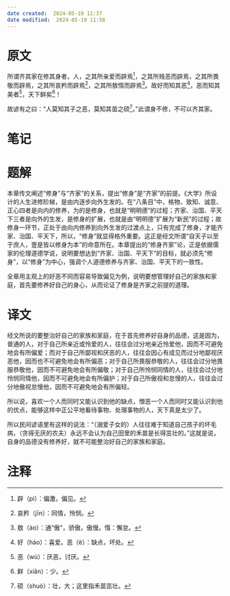 ```yaml
---
date created:  2024-05-19 11:37
date modified:  2024-05-19 11:58
---
```

# 原文
所谓齐其家在修其身者，人，之其所亲爱而辟焉[^1]，之其所贱恶而辟焉，之其所畏敬而辟焉，之其所哀矜而辟焉[^2]，之其所敖惰而辟焉[^3]。故好而知其恶[^4]，恶而知其美者[^5]，天下鲜矣[^6]！

故谚有之曰：“人莫知其子之恶，莫知其苗之硕[^7]。”此谓身不修，不可以齐其家。
# 笔记

# 题解
本章传文阐述“修身”与“齐家”的关系，提出“修身”是“齐家”的前提。《大学》所设计的人生进修阶梯，是由内逐步向外生发的。在“八条目”中，格物、致知、诚意、正心四者是向内的修养，为的是修身，也就是“明明德”的过程；齐家、治国、平天下三者是向外的生发，是修身的扩展，也就是由“明明德”扩展为“新民”的过程；故修身一环节，正处于由向内修养到向外生发的过渡点上，只有完成了修身，才能齐家、治国、平天下，所以，“修身”就显得格外重要。这正是经文所谓“自天子以至于庶人，壹是皆以修身为本”的命意所在。本章提出的“修身齐家”论，正是依据儒家的伦理道德学说，说明要想达到“齐家、治国、平天下”的目标，就必须先“修身”，以“修身”为中心，强调个人道德修养与齐家、治国、平天下的一致性。

全章用主观上的好恶不同而容易导致偏见为例，说明要想管理好自己的家族和家庭，首先要修养好自己的身心，从而论证了修身是齐家之前提的道理。
# 译文
经文所说的要整治好自己的家族和家庭，在于首先修养好自身的品德，这是因为，普通的人，对于自己所亲近或怜爱的人，往往会过分地亲近怜爱他，因而不可避免地会有所偏爱；而对于自己所鄙视和厌恶的人，往往会因心有成见而过分地鄙视厌恶他，因而也不可避免地会有所偏恶；对于自己所畏服恭敬的人，往往会过分地畏服恭敬他，因而不可避免地会有所偏敬；对于自己所怜悯同情的人，往往会过分地怜悯同情他，因而不可避免地会有所偏护；对于自己所傲视和怠慢的人，往往会过分地傲视怠慢他，因而不可避免地会有所偏轻。

所以说，喜欢一个人而同时又能认识到他的缺点，憎恶一个人而同时又能认识到他的优点，能够这样中正公平地看待事物、处理事物的人，天下真是太少了。

所以民间谚语里有这样的说法：“（溺爱子女的）人往往难于知道自己孩子的坏毛病，（贪得无厌的农夫）永远不会认为自己田里的禾苗是长得茁壮的。”这就是说，自身的品德没有修养好，就不可能整治好自己的家族和家庭。
# 注释

[^1]: 辟（pì）：偏激，偏见。
[^2]: 哀矜（jīn）：同情，怜悯。
[^3]: 敖（ào）：通“傲”，骄傲，傲慢。惰：懈怠。
[^4]: 好（hào）：喜爱。恶（è）：缺点，坏处。
[^5]: 恶（wù）：厌恶，讨厌。
[^6]: 鲜（xiǎn）：少。
[^7]: 硕（shuò）：壮，大；这里指禾苗茁壮。